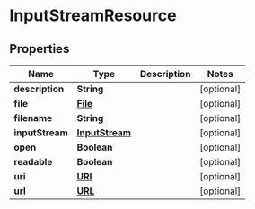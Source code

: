 
# InputStreamResource

## Properties
Name | Type | Description | Notes
------------ | ------------- | ------------- | -------------
**description** | **String** |  |  [optional]
**file** | [**File**](File.md) |  |  [optional]
**filename** | **String** |  |  [optional]
**inputStream** | [**InputStream**](InputStream.md) |  |  [optional]
**open** | **Boolean** |  |  [optional]
**readable** | **Boolean** |  |  [optional]
**uri** | [**URI**](URI.md) |  |  [optional]
**url** | [**URL**](URL.md) |  |  [optional]



